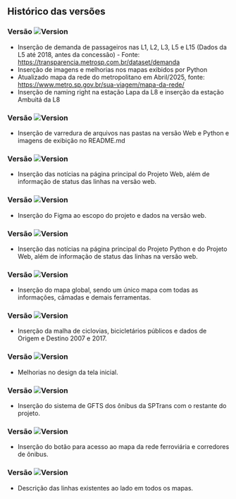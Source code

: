 ## Histórico das versões

### Versão ![Version](https://img.shields.io/badge/1.1.0-yellow.svg)

- Inserção de demanda de passageiros nas L1, L2, L3, L5 e L15 (Dados da L5 até 2018, antes da concessão) - Fonte: https://transparencia.metrosp.com.br/dataset/demanda
- Inserção de imagens e melhorias nos mapas exibidos por Python
- Atualizado mapa da rede do metropolitano em Abril/2025, fonte: https://www.metro.sp.gov.br/sua-viagem/mapa-da-rede/
- Inserção de naming right na estação Lapa da L8 e inserção da estação Ambuitá da L8

### Versão ![Version](https://img.shields.io/badge/1.0.9-yellow.svg)

- Inserção de varredura de arquivos nas pastas na versão Web e Python e imagens de exibição no README.md

### Versão ![Version](https://img.shields.io/badge/1.0.8-yellow.svg)

- Inserção das notícias na página principal do Projeto Web, além de informação de status das linhas na versão web.

### Versão ![Version](https://img.shields.io/badge/1.0.7-yellow.svg)

- Inserção do Figma ao escopo do projeto e dados na versão web.
  
### Versão ![Version](https://img.shields.io/badge/1.0.6-yellow.svg)

- Inserção das notícias na página principal do Projeto Python e do Projeto Web, além de informação de status das linhas na versão web.

### Versão ![Version](https://img.shields.io/badge/1.0.5-yellow.svg)

- Inserção do mapa global, sendo um único mapa com todas as informações, câmadas e demais ferramentas.

### Versão ![Version](https://img.shields.io/badge/1.0.4-yellow.svg)

- Inserção da malha de ciclovias, bicicletários públicos e dados de Origem e Destino 2007 e 2017.
  
### Versão ![Version](https://img.shields.io/badge/1.0.3-yellow.svg)

- Melhorias no design da tela inicial.

### Versão ![Version](https://img.shields.io/badge/1.0.2-yellow.svg)

- Inserção do sistema de GFTS dos ônibus da SPTrans com o restante do projeto.

### Versão ![Version](https://img.shields.io/badge/1.0.1-yellow.svg)

- Inserção do botão para acesso ao mapa da rede ferroviária e corredores de ônibus.
 
### Versão ![Version](https://img.shields.io/badge/1.0.0-yellow.svg)

- Descrição das linhas existentes ao lado em todos os mapas.
